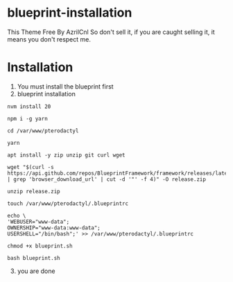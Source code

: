 # blueprint-installation
This Theme Free By AzrilCnl
So don't sell it, if you are caught selling it, it means you don't respect me.


# Installation
1. You must install the blueprint first
2. blueprint installation
```
nvm install 20
```
```
npm i -g yarn
```
```
cd /var/www/pterodactyl
```
```
yarn
```
```
apt install -y zip unzip git curl wget
```
```
wget "$(curl -s https://api.github.com/repos/BlueprintFramework/framework/releases/latest | grep 'browser_download_url' | cut -d '"' -f 4)" -O release.zip
```
```
unzip release.zip
```
```
touch /var/www/pterodactyl/.blueprintrc
```
```
echo \
'WEBUSER="www-data";
OWNERSHIP="www-data:www-data";
USERSHELL="/bin/bash";' >> /var/www/pterodactyl/.blueprintrc
```
```
chmod +x blueprint.sh
```
```
bash blueprint.sh
```
3. you are done
